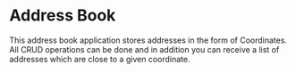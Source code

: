 # Address Book

This address book application stores addresses in the form of Coordinates.
All CRUD operations can be done and in addition you can receive a list of addresses which are close to a given coordinate.